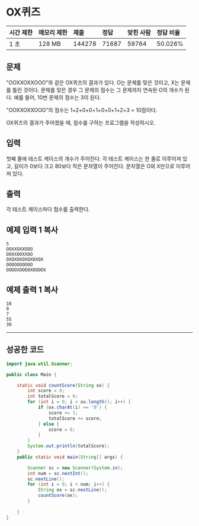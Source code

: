 

# OX퀴즈  

| 시간 제한 | 메모리 제한 | 제출   | 정답  | 맞힌 사람 | 정답 비율 |
| :-------- | :---------- | :----- | :---- | :-------- | :-------- |
| 1 초      | 128 MB      | 144278 | 71687 | 59764     | 50.026%   |

## 문제

"OOXXOXXOOO"와 같은 OX퀴즈의 결과가 있다. O는 문제를 맞은 것이고, X는 문제를 틀린 것이다. 문제를 맞은 경우 그 문제의 점수는 그 문제까지 연속된 O의 개수가 된다. 예를 들어, 10번 문제의 점수는 3이 된다.

"OOXXOXXOOO"의 점수는 1+2+0+0+1+0+0+1+2+3 = 10점이다.

OX퀴즈의 결과가 주어졌을 때, 점수를 구하는 프로그램을 작성하시오.

## 입력

첫째 줄에 테스트 케이스의 개수가 주어진다. 각 테스트 케이스는 한 줄로 이루어져 있고, 길이가 0보다 크고 80보다 작은 문자열이 주어진다. 문자열은 O와 X만으로 이루어져 있다.

## 출력

각 테스트 케이스마다 점수를 출력한다.

## 예제 입력 1 복사

```
5
OOXXOXXOOO
OOXXOOXXOO
OXOXOXOXOXOXOX
OOOOOOOOOO
OOOOXOOOOXOOOOX
```

## 예제 출력 1 복사

```
10
9
7
55
30
```

------

## 성공한 코드

```java
import java.util.Scanner;

public class Main {

	static void countScore(String ox) {
		int score = 0;
		int totalScore = 0;
		for (int i = 0; i < ox.length(); i++) {
			if (ox.charAt(i) == 'O') {
				score += 1;
				totalScore += score;
			} else {
				score = 0;
			}
		}
		System.out.println(totalScore);
	}
	public static void main(String[] args) {

		Scanner sc = new Scanner(System.in);
		int num = sc.nextInt();
		sc.nextLine();
		for (int i = 0; i < num; i++) {
			String ox = sc.nextLine();
			countScore(ox);
		}
		
	}
}
```


